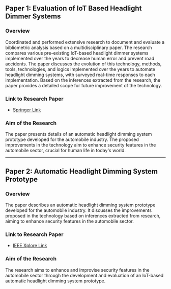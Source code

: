 ## Paper 1: Evaluation of IoT Based Headlight Dimmer Systems

### Overview

Coordinated and performed extensive research to document and evaluate a bibliometric analysis based on a multidisciplinary paper. The research compares various pre-existing IoT-based headlight dimmer systems implemented over the years to decrease human error and prevent road accidents. The paper discusses the evolution of this technology, methods, tools, technologies, and logics implemented over the years to automate headlight dimming systems, with surveyed real-time responses to each implementation. Based on the inferences extracted from the research, the paper provides a detailed scope for future improvement of the technology.

### Link to Research Paper

- [Springer Link](https://link.springer.com/chapter/10.1007/978-981-16-2164-2_4)

### Aim of the Research

The paper presents details of an automatic headlight dimming system prototype developed for the automobile industry. The proposed improvements in the technology aim to enhance security features in the automobile sector, crucial for human life in today's world.

---

## Paper 2: Automatic Headlight Dimming System Prototype

### Overview

The paper describes an automatic headlight dimming system prototype developed for the automobile industry. It discusses the improvements proposed in the technology based on inferences extracted from research, aiming to enhance security features in the automobile sector.

### Link to Research Paper

- [IEEE Xplore Link](https://ieeexplore.ieee.org/abstract/document/9459271/citations?tabFilter=papers#citations)

### Aim of the Research

The research aims to enhance and improvise security features in the automobile sector through the development and evaluation of an IoT-based automatic headlight dimming system prototype.

